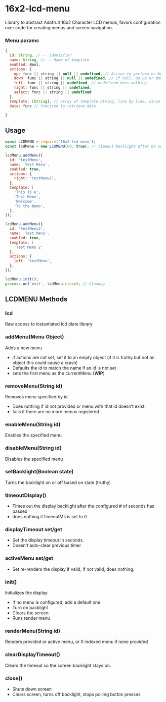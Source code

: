 # 16x2-lcd-menu
Library to abstract Adafruit 16x2 Character LCD menus, favors configuration over code for creating menus and screen navigation.


### Menu params
```javascript
{
  id: String, // -- identifier
  name: String, // -- Name of template
  enabled: Bool,
  actions: {
    up: func || string || null || undefined, // Action to perform on button up, function, or a string (string name of menu)
    down: func || string || null || undefined, // if null, go up or down a line if template.length > 2
    left: func || string || undefined, // undefined does nothing
    right: func || string || undefined,
    select: func || string || undefined
  },
  template: [String], // array of template string, line by line, since this is an x2 display we join 0 and 1 by \n
  data: func // function to retrieve data

}
```

## Usage

```javascript
const LCDMENU = require('16x2-lcd-menu');
const lcdMenu = new LCDMENU(60, true); // timeout backlight after 60 seconds, debug on

lcdMenu.addMenu({
  id: 'testMenu',
  name: 'Test Menu',
  enabled: true,
  actions: {
    right: 'testMenu2',
  },
  template: [
    'This is a',
    'Test Menu',
    'Welcome',
    'To the Demo',
  ],
});

lcdMenu.addMenu({
  id: 'testMenu2',
  name: 'Test Menu',
  enabled: true,
  template: [
    'Test Menu 2'
  ],
  actions: {
    left: 'testMenu',
  },
});

lcdMenu.init();
process.on('exit', lcdMenu.close); // Cleanup
```

## LCDMENU Methods

### lcd
Raw access to instantiated lcd plate library

### addMenu(Menu Object)
Adds a new menu
* if actions are not set, set it to an empty object (if it is truthy but not an object this could cause a crash)
* Defaults the id to match the name if an id is not set
* sets the first menu as the currentMenu (**WIP**)

### removeMenu(String id)
Removes menu specified by id
* Does nothing if id not provided or menu with that id doesn't exist.
* fails if there are no more menus registered

### enableMenu(String id)
Enables the specified menu

### disableMenu(String id)
Disables the specified menu

### setBacklight(Boolean state)
Turns the backlight on or off based on state (truthy)

### timeoutDisplay()
* Times out the display backlight after the configured # of seconds has passed
* does nothing if timeoutMs is set to 0

### displayTimeout set/get
* Set the display timeout in seconds.
* Doesn't auto-clear previous timer

### activeMenu set/get
* Set re-renders the display if valid, if not valid, does nothing.

### init()
Initializes the display
* If no menu is configured, add a default one
* Turn on backlight
* Clears the screen
* Runs render menu

### renderMenu(String id)
Renders provided or active menu, or 0 indexed menu if none provided

### clearDisplayTimeout()
Clears the timeout so the screen backlight stays on.

### close()
* Shuts down screen
* Clears screen, turns off backlight, stops polling button presses
